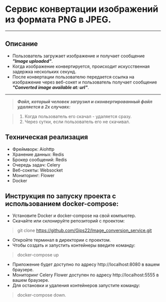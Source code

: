 # Сервис конвертации изображений из формата PNG в JPEG.
___

## Описание
- Пользователь загружает изображение и получает сообщение ***"Image uploaded"***.
- Когда изображение конвертируется, происходит искусственная задержка нескольких секунд.
- После конвертации пользователю передается ссылка на изображение через веб-сокет и пользователь получает сообщение ***"Converted image available at: url"***.
___

> ***Файл, который человек загрузил и сконвертированный файл удаляется в 2х случаях:***

> 1. Когда пользователь его скачал - удаляется сразу.
> 2. Через сутки, если пользователь его не скачивал.

## Техническая реализация
- Фреймворк: Aiohttp
- Хранение данных: Redis
- Брокер сообщений: Redis
- Очередь задач: Celery
- Веб-сокеты: Websocket
- Мониторинг: Flower
- Docker


## Инструкция по запуску проекта с использованием docker-compose:

- Установите Docker и docker-compose на свой компьютер.
- Скачайте или склонируйте репозиторий с проектом: 
> git clone https://github.com/Gips22/Image_conversion_service.git
- Откройте терминал в директории с проектом.
- Чтобы создать и запустить контейнеры введите команду:
> docker-compose up
- Приложение будет доступно по адресу http://localhost:8080 в вашем браузере.
- Мониторинг Celery Flower доступен по адресу http://localhost:5555 в вашем браузере.
- Для остановки и удаления контейнеров запустите команду:
> docker-compose down.


